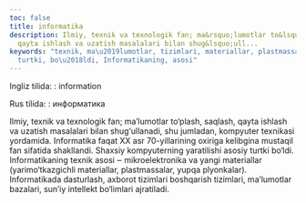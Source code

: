 ```yaml
---
toc: false
title: informatika
description: Ilmiy, texnik va texnologik fan; ma&rsquo;lumotlar to&lsquo;plash, saqlash,
  qayta ishlash va uzatish masalalari bilan shug&lsquo;ull...
keywords: "texnik, ma\u2019lumotlar, tizimlari, materiallar, plastmassalar, asosiy,
  turtki, bo\u2018ldi, Informatikaning, asosi"
---
```


Ingliz tilida:
:   information

Rus tilida:
:   информатика

Ilmiy, texnik va texnologik fan; ma’lumotlar to‘plash, saqlash, qayta ishlash va uzatish masalalari bilan shug‘ullanadi, shu jumladan, kompyuter texnikasi yordamida. Informatika faqat XX asr 70-yillarining oxiriga kelibgina mustaqil fan sifatida shakllandi. Shaxsiy kompyuterning yaratilishi asosiy turtki bo‘ldi. Informatikaning texnik asosi ‒ mikroelektronika va yangi materiallar (yarimo‘tkazgichli materiallar, plastmassalar, yupqa plyonkalar). Informatikada dasturlash, axborot tizimlari boshqarish tizimlari, ma’lumotlar bazalari, sun’iy intellekt bo‘limlari ajratiladi.